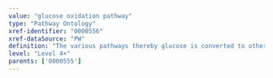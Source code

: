 ```yaml
---
value: "glucose oxidation pathway"
type: "Pathway Ontology"
xref-identifier: "0000556"
xref-dataSource: "PW"
definition: "The various pathways thereby glucose is converted to other compounds to yield primarily ATP. The final oxidation of glucose to carbon dioxide and water produces a net of 38 molecules of ATP per molecule of glucose."
level: "Level 4+"
parents: ['0000555']
---
```

